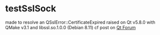# testSslSock

made to resolve an QSslError::CertificateExpired raised on Qt v5.8.0 with QMake v3.1 and libssl.so.1.0.0 (Debian 8.11)
cf post on [Qt Forum](https://forum.qt.io/topic/131281/qsslsocket-how-to-dump-an-expired-certificate)
